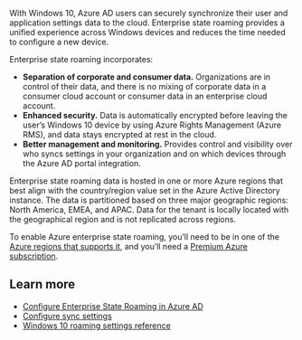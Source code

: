 With Windows 10, Azure AD users can securely synchronize their user and application settings data to the cloud. Enterprise state roaming provides a unified experience across Windows devices and reduces the time needed to configure a new device.

Enterprise state roaming incorporates:

- **Separation of corporate and consumer data.** Organizations are in control of their data, and there is no mixing of corporate data in a consumer cloud account or consumer data in an enterprise cloud account.
- **Enhanced security.** Data is automatically encrypted before leaving the user’s Windows 10 device by using Azure Rights Management (Azure RMS), and data stays encrypted at rest in the cloud. 
- **Better management and monitoring.** Provides control and visibility over who syncs settings in your organization and on which devices through the Azure AD portal integration.

Enterprise state roaming data is hosted in one or more Azure regions that best align with the country/region value set in the Azure Active Directory instance. The data is partitioned based on three major geographic regions: North America, EMEA, and APAC. Data for the tenant is locally located with the geographical region and is not replicated across regions.

To enable Azure enterprise state roaming, you’ll need to be in one of the [Azure regions that supports it]( https://azure.microsoft.com/global-infrastructure/regions/#services?azure-portal=true), and you’ll need a [Premium Azure subscription]( https://azure.microsoft.com/services/active-directory?azure-portal=true).

## Learn more

- [Configure Enterprise State Roaming in Azure AD](https://docs.microsoft.com/azure/active-directory/devices/enterprise-state-roaming-faqs?azure-portal=true)
- [Configure sync settings](https://docs.microsoft.com/azure/active-directory/devices/enterprise-state-roaming-group-policy-settings?azure-portal=true)	
- [Windows 10 roaming settings reference](https://docs.microsoft.com/azure/active-directory/devices/enterprise-state-roaming-windows-settings-reference?azure-portal=true)
